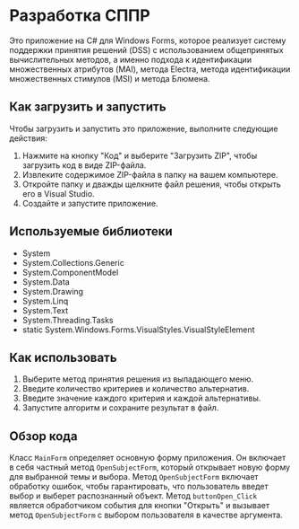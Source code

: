 # Разработка СППР

Это приложение на C# для Windows Forms, которое реализует систему поддержки принятия решений (DSS) с использованием общепринятых вычислительных методов, а именно подхода к идентификации множественных атрибутов (MAI), метода Electra, метода идентификации множественных стимулов (MSI) и метода Блюмена.

## Как загрузить и запустить

Чтобы загрузить и запустить это приложение, выполните следующие действия:

1. Нажмите на кнопку "Код" и выберите "Загрузить ZIP", чтобы загрузить код в виде ZIP-файла.
2. Извлеките содержимое ZIP-файла в папку на вашем компьютере.
3. Откройте папку и дважды щелкните файл решения, чтобы открыть его в Visual Studio.
4. Создайте и запустите приложение.

## Используемые библиотеки

- System
- System.Collections.Generic
- System.ComponentModel
- System.Data
- System.Drawing
- System.Linq
- System.Text
- System.Threading.Tasks
- static System.Windows.Forms.VisualStyles.VisualStyleElement

## Как использовать

1. Выберите метод принятия решения из выпадающего меню.
2. Введите количество критериев и количество альтернатив.
3. Введите значение каждого критерия и каждой альтернативы.
4. Запустите алгоритм и сохраните результат в файл.

## Обзор кода

Класс `MainForm` определяет основную форму приложения. Он включает в себя частный метод `OpenSubjectForm`, который открывает новую форму для выбранной темы и выбора. Метод `OpenSubjectForm` включает обработку ошибок, чтобы гарантировать, что пользователь введет выбор и выберет распознанный объект. Метод `buttonOpen_Click` является обработчиком события для кнопки "Открыть" и вызывает метод `OpenSubjectForm` с выбором пользователя в качестве аргумента.
